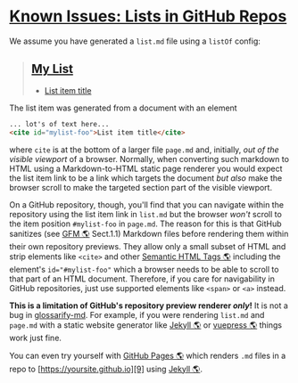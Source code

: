 # [Known Issues: Lists in GitHub Repos](#known-issues-lists-in-github-repos)

[2]: <>

We assume you have generated a `list.md` file using a `listOf` config:

> ## [My List](#my-list)
>
> *   [List item title][2]

The list item was generated from a document with an element

```md
... lot's of text here...
<cite id="mylist-foo">List item title</cite>
```

where `cite` is at the bottom of a larger file `page.md` and, initially, *out of the visible viewport* of a browser.
Normally, when converting such markdown to HTML using a Markdown-to-HTML static page renderer you would expect the list item link to be a link which targets the document *but also* make the browser scroll to make the targeted section part of the visible viewport.

On a GitHub repository, though, you'll find that you can navigate within the repository using the list item link in `list.md` but the browser *won't* scroll to the item position `#mylist-foo` in `page.md`. The reason for this is that GitHub sanitizes (see [GFM 🌎][3] Sect.1.1) Markdown files before rendering them within their own repository previews. They allow only a small subset of HTML and strip elements like `<cite>` and other [Semantic HTML Tags 🌎][4] including the element's `id="#mylist-foo"` which a browser needs to be able to scroll to that part of an HTML document. Therefore, if you care for navigability in GitHub repositories, just use supported elements like `<span>` or `<a>` instead.

**This is a limitation of GitHub's repository preview renderer *only*!** It is not a bug in [glossarify-md][5]. For example, if you were rendering `list.md` and `page.md` with a static website generator like [Jekyll 🌎][6] or [vuepress 🌎][7] things work just fine.

You can even try yourself with [GitHub Pages 🌎][8] which renders `.md` files in a repo to [https://yoursite.github.io][9] using [Jekyll 🌎][6].

[1]: #my-list

[3]: https://github.github.com/gfm/ "GitHub Flavoured Markdown"

[4]: https://www.w3schools.com/html/html5_semantic_elements.asp

[5]: https://github.com/about-code/glossarify-md

[6]: https://jekyllrb.com "A static website renderer compiling an HTML website from Markdown files."

[7]: https://vuepress.vuejs.org "A static website generator translating markdown files into a website powered by [vuejs]."

[8]: https://pages.github.com/ "GitHub Pages is a static website rendering and publishing service by GitHub Inc."

[9]: https://yoursite.github.io
